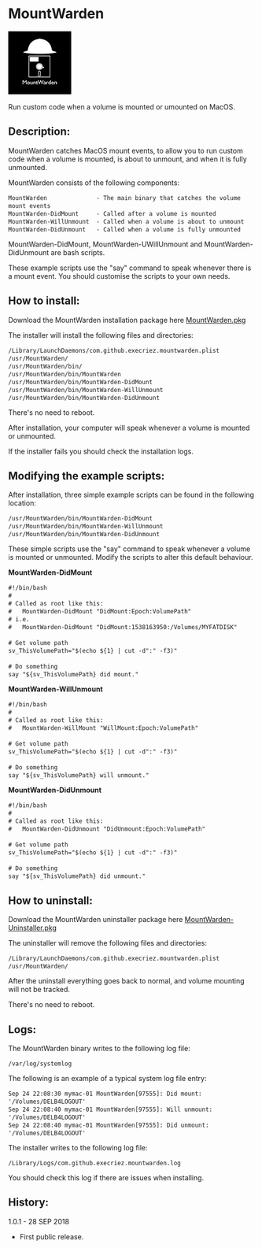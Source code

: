 # MountWarden
![Logo](images/MountWarden.jpg "Logo")

Run custom code when a volume is mounted or umounted on MacOS.

## Description:

MountWarden catches MacOS mount events, to allow you to run custom code when a volume is mounted, is about to unmount, and when it is fully unmounted.

MountWarden consists of the following components:

	MountWarden              - The main binary that catches the volume mount events
	MountWarden-DidMount     - Called after a volume is mounted
	MountWarden-WillUnmount  - Called when a volume is about to unmount
	MountWarden-DidUnmount   - Called when a volume is fully unmounted
 
MountWarden-DidMount, MountWarden-UWillUnmount and MountWarden-DidUnmount are bash scripts.

These example scripts use the "say" command to speak whenever there is a mount event. You should customise the scripts to your own needs.


## How to install:

Download the MountWarden installation package here [MountWarden.pkg](https://raw.githubusercontent.com/execriez/MountWarden/master/SupportFiles/MountWarden.pkg)

The installer will install the following files and directories:

	/Library/LaunchDaemons/com.github.execriez.mountwarden.plist
	/usr/MountWarden/
	/usr/MountWarden/bin/
	/usr/MountWarden/bin/MountWarden
	/usr/MountWarden/bin/MountWarden-DidMount
	/usr/MountWarden/bin/MountWarden-WillUnmount
	/usr/MountWarden/bin/MountWarden-DidUnmount

There's no need to reboot.

After installation, your computer will speak whenever a volume is mounted or unmounted. 

If the installer fails you should check the installation logs.

## Modifying the example scripts:

After installation, three simple example scripts can be found in the following location:

	/usr/MountWarden/bin/MountWarden-DidMount
	/usr/MountWarden/bin/MountWarden-WillUnmount
	/usr/MountWarden/bin/MountWarden-DidUnmount

These simple scripts use the "say" command to speak whenever a volume is mounted or unmounted. Modify the scripts to alter this default behaviour.

**MountWarden-DidMount**

	#!/bin/bash
	#
	# Called as root like this:
	#   MountWarden-DidMount "DidMount:Epoch:VolumePath"
	# i.e.
	#   MountWarden-DidMount "DidMount:1538163950:/Volumes/MYFATDISK"

	# Get volume path
	sv_ThisVolumePath="$(echo ${1} | cut -d":" -f3)"

	# Do something
	say "${sv_ThisVolumePath} did mount."

**MountWarden-WillUnmount**

	#!/bin/bash
	#
	# Called as root like this:
	#   MountWarden-WillMount "WillMount:Epoch:VolumePath"

	# Get volume path
	sv_ThisVolumePath="$(echo ${1} | cut -d":" -f3)"

	# Do something
	say "${sv_ThisVolumePath} will unmount."

**MountWarden-DidUnmount**

	#!/bin/bash
	#
	# Called as root like this:
	#   MountWarden-DidUnmount "DidUnmount:Epoch:VolumePath"

	# Get volume path
	sv_ThisVolumePath="$(echo ${1} | cut -d":" -f3)"

	# Do something
	say "${sv_ThisVolumePath} did unmount."


## How to uninstall:

Download the MountWarden uninstaller package here [MountWarden-Uninstaller.pkg](https://raw.githubusercontent.com/execriez/MountWarden/master/SupportFiles/MountWarden-Uninstaller.pkg)

The uninstaller will remove the following files and directories:

	/Library/LaunchDaemons/com.github.execriez.mountwarden.plist
	/usr/MountWarden/

After the uninstall everything goes back to normal, and volume mounting will not be tracked.

There's no need to reboot.

## Logs:

The MountWarden binary writes to the following log file:

	/var/log/systemlog
  
The following is an example of a typical system log file entry:

	Sep 24 22:08:30 mymac-01 MountWarden[97555]: Did mount: '/Volumes/DELB4LOGOUT'
	Sep 24 22:08:40 mymac-01 MountWarden[97555]: Will unmount: '/Volumes/DELB4LOGOUT'
	Sep 24 22:08:40 mymac-01 MountWarden[97555]: Did unmount: '/Volumes/DELB4LOGOUT'

The installer writes to the following log file:

	/Library/Logs/com.github.execriez.mountwarden.log
  
You should check this log if there are issues when installing.

## History:

1.0.1 - 28 SEP 2018

* First public release.

